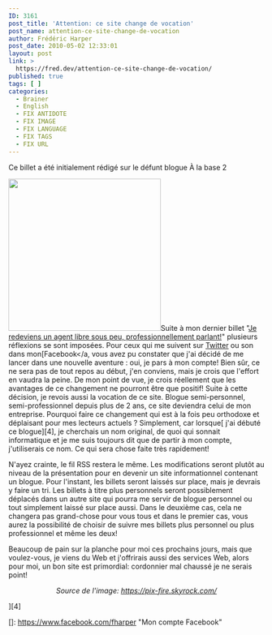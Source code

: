 ```yaml
---
ID: 3161
post_title: 'Attention: ce site change de vocation'
post_name: attention-ce-site-change-de-vocation
author: Frédéric Harper
post_date: 2010-05-02 12:33:01
layout: post
link: >
  https://fred.dev/attention-ce-site-change-de-vocation/
published: true
tags: [ ]
categories:
  - Brainer
  - English
  - FIX ANTIDOTE
  - FIX IMAGE
  - FIX LANGUAGE
  - FIX TAGS
  - FIX URL
---
```

<div id="deadblog">
  Ce billet a été initialement rédigé sur le défunt blogue À la base 2
</div>

<img title="attention" src="http://fred.dev/wp-content/uploads/2010/05/attention-300x300.jpg" alt="" width="300" height="300" />Suite à mon dernier billet "[Je redeviens un agent libre sous peu, professionnellement parlant!][1]" plusieurs réflexions se sont imposées. Pour ceux qui me suivent sur [Twitter][2] ou son dans mon[Facebook</a, vous avez pu constater que j'ai décidé de me lancer dans une nouvelle aventure : oui, je pars à mon compte! Bien sûr, ce ne sera pas de tout repos au début, j'en conviens, mais je crois que l'effort en vaudra la peine. De mon point de vue, je crois réellement que les avantages de ce changement ne pourront être que positif!
Suite à cette décision, je revois aussi la vocation de ce site. Blogue semi-personnel, semi-professionnel depuis plus de 2 ans, ce site deviendra celui de mon entreprise. Pourquoi faire ce changement qui est à la fois peu orthodoxe et déplaisant pour mes lecteurs actuels ? Simplement, car lorsque[ j'ai débuté ce blogue][4], je cherchais un nom original, de quoi qui sonnait informatique et je me suis toujours dit que de partir à mon compte, j'utiliserais ce nom. Ce qui sera chose faite très rapidement! 

N'ayez crainte, le fil RSS restera le même. Les modifications seront plutôt au niveau de la présentation pour en devenir un site informationnel contenant un blogue. Pour l'instant, les billets seront laissés sur place, mais je devrais y faire un tri. Les billets à titre plus personnels seront possiblement déplacés dans un autre site qui pourra me servir de blogue personnel ou tout simplement laissé sur place aussi. Dans le deuxième cas, cela ne changera pas grand-chose pour vous tous et dans le premier cas, vous aurez la possibilité de choisir de suivre mes billets plus personnel ou plus professionnel et même les deux! 

Beaucoup de pain sur la planche pour moi ces prochains jours, mais que voulez-vous, je viens du Web et j'offrirais aussi des services Web, alors pour moi, un bon site est primordial: cordonnier mal chaussé je ne serais point! 

<p style="text-align:center">
  <em>Source de l'image: <a title="Site Web de l'image" href="https://pix-fire.skyrock.com/">https://pix-fire.skyrock.com/</a></em>
</p>][4]

 [1]: https://fred.dev/je-redeviens-un-agent-libre-sous-peu-professionnellement-parlant/ "Lien vers ce billet"
 [2]: https://twitter.com/fharper "Mon compte Twitter"
 []: https://www.facebook.com/fharper "Mon compte Facebook"